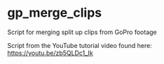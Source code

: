 # gp_merge_clips
Script for merging split up clips from GoPro footage

Script from the YouTube tutorial video found here: https://youtu.be/zb5QLDc1_Ik
